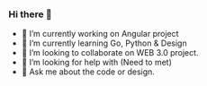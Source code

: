 ### Hi there 👋
- 🔭 I’m currently working on Angular project
- 🌱 I’m currently learning Go, Python & Design
- 👯 I’m looking to collaborate on WEB 3.0 project.
- 🤔 I’m looking for help with (Need to met)
- 💬 Ask me about the code or design.
<!--
**Velunce/Velunce** is a ✨ _special_ ✨ repository because its `README.md` (this file) appears on your GitHub profile.

Here are some ideas to get you started:

- 🔭 I’m currently working on Angular project
- 🌱 I’m currently learning Go, Python & Design
- 👯 I’m looking to collaborate on WEB 3.0 project.
- 🤔 I’m looking for help with (Need to met)
- 💬 Ask me about the code or design.
- 📫 How to reach me: Twitter @Velunce
- 😄 Pronouns: Learning
-->

